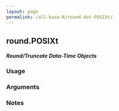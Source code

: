```yaml
---
layout: page
permalink: /all-base-R/round-dot-POSIXt/
---
```


## __round.POSIXt__

#### _Round/Truncate Data-Time Objects_

### Usage

### Arguments

### Notes
